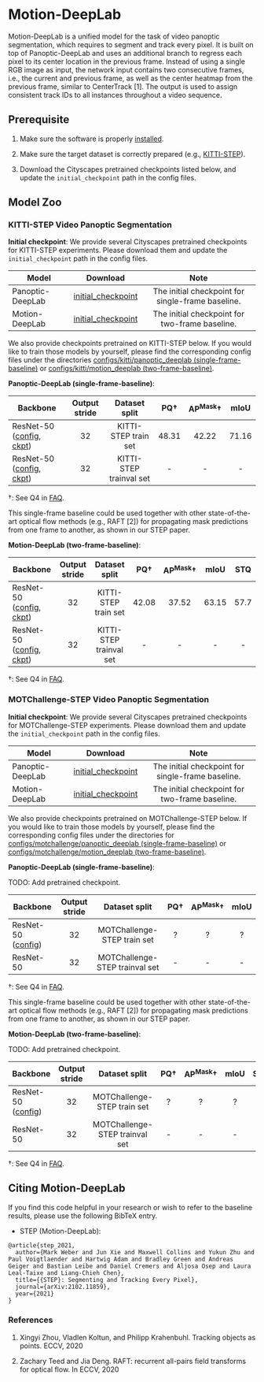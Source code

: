# Motion-DeepLab

Motion-DeepLab is a unified model for the task of video panoptic segmentation,
which requires to segment and track every pixel. It is built on top of
Panoptic-DeepLab and uses an additional branch to regress each pixel to its
center location in the previous frame. Instead of using a single RGB image as
input, the network input contains two consecutive frames, i.e., the current and
previous frame, as well as the center heatmap from the previous frame, similar
to CenterTrack [1]. The output is used to assign consistent track IDs to all
instances throughout a video sequence.

## Prerequisite

1. Make sure the software is properly [installed](../setup/installation.md).

2. Make sure the target dataset is correctly prepared (e.g.,
[KITTI-STEP](../setup/kitti_step.md)).

3. Download the Cityscapes pretrained checkpoints listed below, and update
the `initial_checkpoint` path in the config files.

## Model Zoo

### KITTI-STEP Video Panoptic Segmentation

**Initial checkpoint**: We provide several Cityscapes pretrained checkpoints
for KITTI-STEP experiments. Please download them and update the
`initial_checkpoint` path in the config files.

Model | Download | Note |
-------- | :-----------: | :---------------: |
Panoptic-DeepLab | [initial_checkpoint](https://storage.googleapis.com/gresearch/tf-deeplab/checkpoint/resnet50_os32_panoptic_deeplab_cityscapes_crowd_trainfine.tar.gz) | The initial checkpoint for single-frame baseline.
Motion-DeepLab | [initial_checkpoint](https://storage.googleapis.com/gresearch/tf-deeplab/checkpoint/resnet50_os32_panoptic_deeplab_cityscapes_crowd_trainfine_netsurgery_first_layer.tar.gz) | The initial checkpoint for two-frame baseline.

We also provide checkpoints pretrained on KITTI-STEP below. If
you would like to train those models by yourself, please find the
corresponding config files under the directories
[configs/kitti/panoptic_deeplab (single-frame-baseline)](../../configs/kitti/panoptic_deeplab)
or
[configs/kitti/motion_deeplab (two-frame-baseline)](../../configs/kitti/motion_deeplab).

**Panoptic-DeepLab (single-frame-baseline)**:

Backbone                                                                                                                                                                                                                 | Output stride | Dataset split           | PQ&dagger; | AP<sup>Mask</sup>&dagger; | mIoU
------------------------------------------------------------------------------------------------------------------------------------------------------------------------------------------------------------------------ | :-----------: | :---------------------: | :--------: | :-----------------------: | :--:
ResNet-50 ([config](../../configs/kitti/panoptic_deeplab/resnet50_os32.textproto), [ckpt](https://storage.googleapis.com/gresearch/tf-deeplab/checkpoint/resnet50_os32_panoptic_deeplab_kitti_train.tar.gz))             | 32            | KITTI-STEP train set    | 48.31      | 42.22                     | 71.16
ResNet-50 ([config](../../configs/kitti/panoptic_deeplab/resnet50_os32_trainval.textproto), [ckpt](https://storage.googleapis.com/gresearch/tf-deeplab/checkpoint/resnet50_os32_panoptic_deeplab_kitti_trainval.tar.gz)) | 32            | KITTI-STEP trainval set | -          | -                         | -

&dagger;: See Q4 in [FAQ](../faq.md).

This single-frame baseline could be used together with other state-of-the-art
optical flow methods (e.g., RAFT [2]) for propagating mask predictions
from one frame to another, as shown in our STEP paper.

**Motion-DeepLab (two-frame-baseline)**:

Backbone | Output stride | Dataset split | PQ&dagger; | AP<sup>Mask</sup>&dagger; | mIoU | STQ
-------- | :-----------: | :---------------: | :---: | :---: | :---: | :---:
ResNet-50 ([config](../../configs/kitti/motion_deeplab/resnet50_os32.textproto), [ckpt](https://storage.googleapis.com/gresearch/tf-deeplab/checkpoint/resnet50_os32_motion_deeplab_kitti_train.tar.gz)) | 32 | KITTI-STEP train set | 42.08 | 37.52 | 63.15 | 57.7
ResNet-50 ([config](../../configs/kitti/motion_deeplab/resnet50_os32_trainval.textproto), [ckpt](https://storage.googleapis.com/gresearch/tf-deeplab/checkpoint/resnet50_os32_motion_deeplab_kitti_trainval.tar.gz))| 32 | KITTI-STEP trainval set | - | - | - | -

&dagger;: See Q4 in [FAQ](../faq.md).

### MOTChallenge-STEP Video Panoptic Segmentation

**Initial checkpoint**: We provide several Cityscapes pretrained checkpoints
for MOTChallenge-STEP experiments. Please download them and update the
`initial_checkpoint` path in the config files.

Model | Download | Note |
-------- | :-----------: | :---------------: |
Panoptic-DeepLab | [initial_checkpoint](https://storage.googleapis.com/gresearch/tf-deeplab/checkpoint/resnet50_os32_panoptic_deeplab_cityscapes_crowd_trainfine_netsurgery_last_layer.tar.gz) | The initial checkpoint for single-frame baseline.
Motion-DeepLab | [initial_checkpoint](https://storage.googleapis.com/gresearch/tf-deeplab/checkpoint/resnet50_os32_panoptic_deeplab_cityscapes_crowd_trainfine_netsurgery_first_and_last_layer.tar.gz) | The initial checkpoint for two-frame baseline.

We also provide checkpoints pretrained on MOTChallenge-STEP below.
If you would like to train those models by yourself, please find the
corresponding config files under the directories for
[configs/motchallenge/panoptic_deeplab (single-frame-baseline)](../../configs/motchallenge/panoptic_deeplab)
or
[configs/motchallenge/motion_deeplab (two-frame-baseline)](../../configs/motchallenge/motion_deeplab).

**Panoptic-DeepLab (single-frame-baseline)**:

TODO: Add pretrained checkpoint.

Backbone | Output stride | Dataset split | PQ&dagger; | AP<sup>Mask</sup>&dagger; | mIoU
-------- | :-----------: | :---------------: | :---: | :---: | :---:
ResNet-50 ([config](../../configs/motchallenge/panoptic_deeplab/resnet50_os32.textproto)) | 32 | MOTChallenge-STEP train set | ? | ? | ?
ResNet-50 | 32 | MOTChallenge-STEP trainval set | - | - | -

&dagger;: See Q4 in [FAQ](../faq.md).

This single-frame baseline could be used together with other state-of-the-art
optical flow methods (e.g., RAFT [2]) for propagating mask predictions
from one frame to another, as shown in our STEP paper.

**Motion-DeepLab (two-frame-baseline)**:

TODO: Add pretrained checkpoint.

Backbone | Output stride | Dataset split | PQ&dagger; | AP<sup>Mask</sup>&dagger; | mIoU | STQ
-------- | :-----------: | :---------------: | :---: | :---: | :---: | :---:
ResNet-50 ([config](../../configs/motchallenge/motion_deeplab/resnet50_os32.textproto)) | 32 | MOTChallenge-STEP train set | ? | ? | ? |?
ResNet-50 | 32 | MOTChallenge-STEP trainval set | - | - | - | -

&dagger;: See Q4 in [FAQ](../faq.md).

## Citing Motion-DeepLab

If you find this code helpful in your research or wish to refer to the baseline
results, please use the following BibTeX entry.

* STEP (Motion-DeepLab):

```
@article{step_2021,
  author={Mark Weber and Jun Xie and Maxwell Collins and Yukun Zhu and Paul Voigtlaender and Hartwig Adam and Bradley Green and Andreas Geiger and Bastian Leibe and Daniel Cremers and Aljosa Osep and Laura Leal-Taixe and Liang-Chieh Chen},
  title={{STEP}: Segmenting and Tracking Every Pixel},
  journal={arXiv:2102.11859},
  year={2021}
}

```

### References

1. Xingyi Zhou, Vladlen Koltun, and Philipp Krahenbuhl. Tracking objects as
points. ECCV, 2020

2. Zachary Teed and Jia Deng. RAFT: recurrent all-pairs field transforms for
optical flow. In ECCV, 2020
